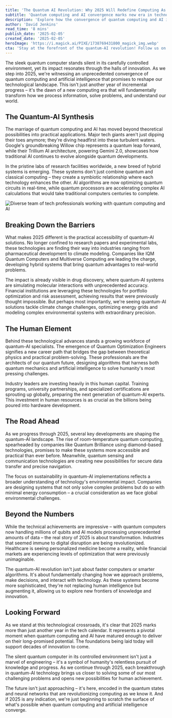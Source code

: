 ```yaml
---
title: 'The Quantum AI Revolution: Why 2025 Will Redefine Computing As We Know It'
subtitle: 'Quantum computing and AI convergence marks new era in technological innovation'
description: 'Explore how the convergence of quantum computing and AI in 2025 is creating unprecedented technological breakthroughs. Discover practical applications across industries and the emergence of a specialized workforce that harnesses these transformative technologies.'
author: 'David Jenkins'
read_time: '8 mins'
publish_date: '2025-02-05'
created_date: '2025-02-05'
heroImage: 'https://i.magick.ai/PIXE/1738769431800_magick_img.webp'
cta: 'Stay at the forefront of the quantum-AI revolution! Follow us on LinkedIn for daily updates on groundbreaking developments in quantum computing and artificial intelligence.'
---
```


The sleek quantum computer stands silent in its carefully controlled environment, yet its impact resonates through the halls of innovation. As we step into 2025, we're witnessing an unprecedented convergence of quantum computing and artificial intelligence that promises to reshape our technological landscape. This isn't just another year of incremental progress – it's the dawn of a new computing era that will fundamentally transform how we process information, solve problems, and understand our world.

## The Quantum-AI Synthesis

The marriage of quantum computing and AI has moved beyond theoretical possibilities into practical applications. Major tech giants aren't just dipping their toes anymore; they're diving headfirst into these turbulent waters. Google's groundbreaking Willow chip represents a quantum leap forward, while their Trillium AI architecture, powering Gemini 2.0, showcases how traditional AI continues to evolve alongside quantum developments.

In the pristine labs of research facilities worldwide, a new breed of hybrid systems is emerging. These systems don't just combine quantum and classical computing – they create a symbiotic relationship where each technology enhances the other. AI algorithms are now optimizing quantum circuits in real-time, while quantum processors are accelerating complex AI calculations that would take traditional computers centuries to complete.

![Diverse team of tech professionals working with quantum computing and AI](https://i.magick.ai/PIXE/1738769431803_magick_img.webp)

## Breaking Down the Barriers

What makes 2025 different is the practical accessibility of quantum-AI solutions. No longer confined to research papers and experimental labs, these technologies are finding their way into industries ranging from pharmaceutical development to climate modeling. Companies like IQM Quantum Computers and Multiverse Computing are leading the charge, developing hybrid systems that bring quantum advantages to real-world problems.

The impact is already visible in drug discovery, where quantum-AI systems are simulating molecular interactions with unprecedented accuracy. Financial institutions are leveraging these technologies for portfolio optimization and risk assessment, achieving results that were previously thought impossible. But perhaps most importantly, we're seeing quantum-AI solutions tackle climate change challenges, optimizing energy grids and modeling complex environmental systems with extraordinary precision.

## The Human Element

Behind these technological advances stands a growing workforce of quantum-AI specialists. The emergence of Quantum Optimization Engineers signifies a new career path that bridges the gap between theoretical physics and practical problem-solving. These professionals are the architects of our quantum future, designing algorithms that harness both quantum mechanics and artificial intelligence to solve humanity's most pressing challenges.

Industry leaders are investing heavily in this human capital. Training programs, university partnerships, and specialized certifications are sprouting up globally, preparing the next generation of quantum-AI experts. This investment in human resources is as crucial as the billions being poured into hardware development.

## The Road Ahead

As we progress through 2025, several key developments are shaping the quantum-AI landscape. The rise of room-temperature quantum computing, spearheaded by companies like Quantum Brilliance using diamond-based technologies, promises to make these systems more accessible and practical than ever before. Meanwhile, quantum sensing and communication technologies are creating new possibilities for secure data transfer and precise navigation.

The focus on sustainability in quantum-AI implementations reflects a broader understanding of technology's environmental impact. Companies are designing systems that not only solve complex problems but do so with minimal energy consumption – a crucial consideration as we face global environmental challenges.

## Beyond the Numbers

While the technical achievements are impressive – with quantum computers now handling millions of qubits and AI models processing unprecedented amounts of data – the real story of 2025 is about transformation. Industries that seemed immune to digital disruption are being revolutionized. Healthcare is seeing personalized medicine become a reality, while financial markets are experiencing levels of optimization that were previously unimaginable.

The quantum-AI revolution isn't just about faster computers or smarter algorithms. It's about fundamentally changing how we approach problems, make decisions, and interact with technology. As these systems become more sophisticated, they're not replacing human intelligence but augmenting it, allowing us to explore new frontiers of knowledge and innovation.

## Looking Forward

As we stand at this technological crossroads, it's clear that 2025 marks more than just another year in the tech calendar. It represents a pivotal moment when quantum computing and AI have matured enough to deliver on their long-promised potential. The foundations being laid today will support decades of innovation to come.

The silent quantum computer in its controlled environment isn't just a marvel of engineering – it's a symbol of humanity's relentless pursuit of knowledge and progress. As we continue through 2025, each breakthrough in quantum-AI technology brings us closer to solving some of our most challenging problems and opens new possibilities for human achievement.

The future isn't just approaching – it's here, encoded in the quantum states and neural networks that are revolutionizing computing as we know it. And if 2025 is any indication, we're just beginning to scratch the surface of what's possible when quantum computing and artificial intelligence converge.